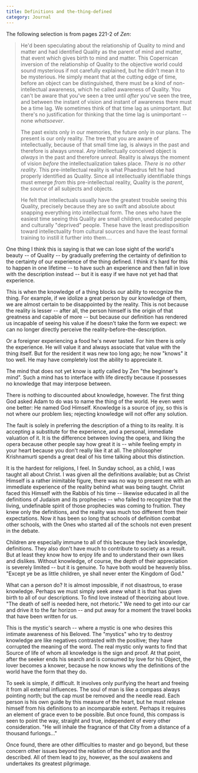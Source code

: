 ```yaml
---
title: Definitions and the-thing-defined
category: Journal
---
```


The following selection is from pages 221-2 of *Zen*:

> He'd been speculating about the relationship of Quality to mind and
> matter and had identified Quality as the parent of mind and matter,
> that event which gives birth to mind and matter.  This Copernican
> inversion of the relationship of Quality to the objective world could
> sound mysterious if not carefully explained, but he didn't mean it to
> be mysterious.  He simply meant that at the cutting edge of time,
> before an object can be distinguished, there must be a kind of
> non-intellectual awareness, which he called awareness of Quality.  You
> can't be aware that you've seen a tree until *after* you've seen the
> tree, and between the instant of vision and instant of awareness there
> must be a time lag.  We sometimes think of that time lag as
> unimportant.  But there's no justification for thinking that the time
> lag is unimportant -- none *whatsoever*.
>
> The past exists only in our memories, the future only in our plans.
> The present is our only reality.  The tree that you are aware of
> intellectually, because of that small time lag, is always in the past
> and therefore is always unreal.  *Any* intellectually conceived object
> is *always* in the past and therefore *unreal*.  Reality is always the
> moment of vision *before* the intellectualization takes place.  *There is
> no other reality*.  This pre-intellectual reality is what Phaedrus felt
> he had properly identified as Quality.  Since all intellectually
> identifiable things must emerge *from* this pre-intellectual reality,
> Quality is the *parent*, the *source* of all subjects and objects.
>
> He felt that intellectuals usually have the greatest trouble seeing
> this Quality, precisely because they are so swift and absolute about
> snapping everything into intellectual form.  The ones who have the
> easiest time seeing this Quality are small children, uneducated people
> and culturally "deprived" people.  These have the least predisposition
> toward intellectuality from cultural sources and have the least formal
> training to instill it further into them....

One thing I think this is saying is that we can lose sight of the
world's beauty -- of Quality -- by gradually preferring the certainty of
definition to the certainty of our experience of the thing defined.  I
think it's hard for this to happen in one lifetime -- to have such an
experience and then fall in love with the description instead -- but it
is easy if we have not yet had that experience.

This is when the knowledge of a thing blocks our ability to recognize
the thing.  For example, if we idolize a great person by our knowledge
of them, we are almost certain to be disappointed by the reality.  This
is not because the reality is lesser -- after all, the person himself is
the origin of that greatness and capable of more -- but because our
definition has rendered us incapable of seeing his value if he doesn't
take the form we expect: we can no longer directly perceive the
reality-before-the-description.

Or a foreigner experiencing a food he's never tasted.  For him there is
only the experience.  He will value it and always associate that value
with the thing itself.  But for the resident it was new too long ago; he
now "knows" it too well.  He may have completely lost the ability to
appreciate it.

The mind that does not yet know is aptly called by Zen "the beginner's
mind".  Such a mind has to interface with life directly because it
possesses no knowledge that may interpose between.

There is nothing to discounted about knowledge, however.  The first
thing God asked Adam to do was to name the thing of the world.  He even
went one better: He named God Himself.  Knowledge is a source of joy, so
this is not where our problem lies; rejecting knowledge will not offer
any solution.

The fault is solely in preferring the description of a thing to its
reality.  It is accepting a substitute for the experience, and a
personal, immediate valuation of it.  It is the difference between
loving the opera, and liking the opera because other people say how
great it is -- while feeling empty in your heart because you don't
really like it at all.  The philosopher Krishnamurti spends a great deal
of his time talking about this distinction.

It is the hardest for religions, I feel.  In Sunday school, as a child,
I was taught all about Christ.  I was given all the definitions
available; but as Christ Himself is a rather inimitable figure, there
was no way to present me with an immediate experience of the reality
behind what was being taught.  Christ faced this Himself with the Rabbis
of his time -- likewise educated in all the definitions of Judaism and
its prophecies -- who failed to recognize that the living, undefinable
spirit of those prophecies was coming to fruition.  They knew only the
definitions, and the reality was much too different from their
expectations.  Now it has been so long that schools of definition combat
other schools, with the Ones who started all of the schools not even
present in the debate.

Children are especially immune to all of this because they lack
knowledge, definitions.  They also don't have much to contribute to
society as a result.  But at least they know how to enjoy life and to
understand their own likes and dislikes.  Without knowledge, of course,
the depth of their appreciation is severely limited -- but it is
genuine.  To have both would be heavenly bliss.  "Except ye be as little
children, ye shall never enter the Kingdom of God."

What can a person do?  It is almost impossible, if not disastrous, to
erase knowledge.  Perhaps we must simply seek anew what it is that has
given birth to all of our descriptions.  To find love instead of
theorizing about love.  "The death of self is needed here, not
rhetoric."  We need to get into our car and drive it to the far horizon
-- and put away for a moment the travel books that have been written for
us.

This is the mystic's search -- where a mystic is one who desires this
intimate awareness of his Beloved.  The "mystics" who try to destroy
knowledge are like negatives contrasted with the positive; they have
corrupted the meaning of the word.  The real mystic only wants to find
that Source of life of whom all knowledge is the sign and proof.  At
that point, after the seeker ends his search and is consumed by love for
his Object, the lover becomes a knower, because he now knows why the
definitions of the world have the form that they do.

To seek is simple, if difficult.  It involves only purifying the heart
and freeing it from all external influences.  The soul of man is like a
compass always pointing north; but the cap must be removed and the
needle read.  Each person is his own guide by this measure of the heart,
but he must release himself from his definitions to an incomparable
extent.  Perhaps it requires an element of grace even to be possible.
But once found, this compass is seen to point the way, straight and
true, independent of every other consideration.  "He will inhale the
fragrance of that City from a distance of a thousand furlongs..."

Once found, there are other difficulties to master and go beyond, but
these concern other issues beyond the relation of the description and
the described.  All of them lead to joy, however, as the soul awakens
and undertakes its greatest pilgrimage.


